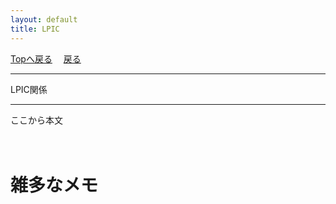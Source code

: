 ```yaml
---
layout: default
title: LPIC
---
```

<!-- ---------------------------------------------------------------------------------------------------- -->
<!-- ヘッダ部 -->
<div class="column-one">
<!-- ---------------------------------------------------------------------------------------------------- -->

  [Topへ戻る](../index.md)　  [戻る](Linux.md)

  --------------------------------------------------------------------------
  LPIC関係

  --------------------------------------------------------------------------
</div>

<!-- ---------------------------------------------------------------------------------------------------- -->
<!-- セクション -->
<div class="column-one">
<!-- ---------------------------------------------------------------------------------------------------- -->
  ここから本文

  <!-- left--------------------------------- -->
  <div class="column-left">

　<!-- 外部サイトの場合 -->
  <!-- 1. <a href="https://qiita.com/IntenF/items/3f88d07fb41422e0f4e7" target="_blank">オフライン環境でpython仮想環境を作りたい（Anacondaを使わない！）</a>	 -->


  </div>
  <!-- right--------------------------------- -->
  <div class="column-right">

  </div>
</div>

<!-- ---------------------------------------------------------------------------------------------------- -->
<!-- セクション -->
<div class="column-one">
<!-- ---------------------------------------------------------------------------------------------------- -->

  # 雑多なメモ
  <!-- left--------------------------------- -->
  <div class="column-left">
  </div>
  </div>
  <!-- right--------------------------------- -->
  <div class="column-right">
  </div>
</div>
